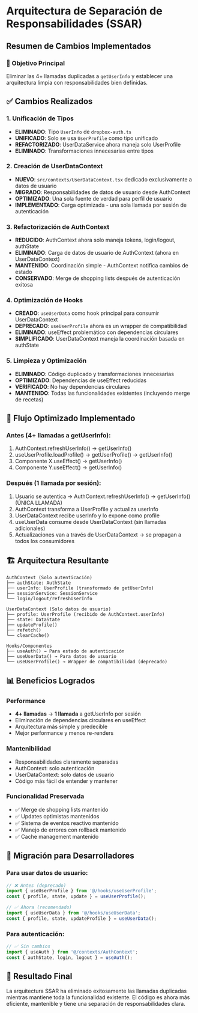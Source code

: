 # Arquitectura de Separación de Responsabilidades (SSAR)

## Resumen de Cambios Implementados

### 🎯 Objetivo Principal
Eliminar las 4+ llamadas duplicadas a `getUserInfo` y establecer una arquitectura limpia con responsabilidades bien definidas.

## ✅ Cambios Realizados

### 1. Unificación de Tipos
- **ELIMINADO**: Tipo `UserInfo` de `dropbox-auth.ts`
- **UNIFICADO**: Solo se usa `UserProfile` como tipo unificado
- **REFACTORIZADO**: UserDataService ahora maneja solo UserProfile
- **ELIMINADO**: Transformaciones innecesarias entre tipos

### 2. Creación de UserDataContext
- **NUEVO**: `src/contexts/UserDataContext.tsx` dedicado exclusivamente a datos de usuario
- **MIGRADO**: Responsabilidades de datos de usuario desde AuthContext
- **OPTIMIZADO**: Una sola fuente de verdad para perfil de usuario
- **IMPLEMENTADO**: Carga optimizada - una sola llamada por sesión de autenticación

### 3. Refactorización de AuthContext
- **REDUCIDO**: AuthContext ahora solo maneja tokens, login/logout, authState
- **ELIMINADO**: Carga de datos de usuario de AuthContext (ahora en UserDataContext)
- **MANTENIDO**: Coordinación simple - AuthContext notifica cambios de estado
- **CONSERVADO**: Merge de shopping lists después de autenticación exitosa

### 4. Optimización de Hooks
- **CREADO**: `useUserData` como hook principal para consumir UserDataContext
- **DEPRECADO**: `useUserProfile` ahora es un wrapper de compatibilidad
- **ELIMINADO**: useEffect problemático con dependencias circulares
- **SIMPLIFICADO**: UserDataContext maneja la coordinación basada en authState

### 5. Limpieza y Optimización
- **ELIMINADO**: Código duplicado y transformaciones innecesarias
- **OPTIMIZADO**: Dependencias de useEffect reducidas
- **VERIFICADO**: No hay dependencias circulares
- **MANTENIDO**: Todas las funcionalidades existentes (incluyendo merge de recetas)

## 🔄 Flujo Optimizado Implementado

### Antes (4+ llamadas a getUserInfo):
1. AuthContext.refreshUserInfo() → getUserInfo()
2. useUserProfile.loadProfile() → getUserProfile() → getUserInfo()
3. Componente X.useEffect() → getUserInfo()
4. Componente Y.useEffect() → getUserInfo()

### Después (1 llamada por sesión):
1. Usuario se autentica → AuthContext.refreshUserInfo() → getUserInfo() (ÚNICA LLAMADA)
2. AuthContext transforma a UserProfile y actualiza userInfo
3. UserDataContext recibe userInfo y lo expone como profile
4. useUserData consume desde UserDataContext (sin llamadas adicionales)
5. Actualizaciones van a través de UserDataContext → se propagan a todos los consumidores

## 🏗️ Arquitectura Resultante

```
AuthContext (Solo autenticación)
├── authState: AuthState
├── userInfo: UserProfile (transformado de getUserInfo)
├── sessionService: SessionService
└── login/logout/refreshUserInfo

UserDataContext (Solo datos de usuario)
├── profile: UserProfile (recibido de AuthContext.userInfo)
├── state: DataState
├── updateProfile()
├── refetch()
└── clearCache()

Hooks/Componentes
├── useAuth() → Para estado de autenticación
├── useUserData() → Para datos de usuario
└── useUserProfile() → Wrapper de compatibilidad (deprecado)
```

## 📊 Beneficios Logrados

### Performance
- **4+ llamadas** → **1 llamada** a getUserInfo por sesión
- Eliminación de dependencias circulares en useEffect
- Arquitectura más simple y predecible
- Mejor performance y menos re-renders

### Mantenibilidad
- Responsabilidades claramente separadas
- AuthContext: solo autenticación
- UserDataContext: solo datos de usuario
- Código más fácil de entender y mantener

### Funcionalidad Preservada
- ✅ Merge de shopping lists mantenido
- ✅ Updates optimistas mantenidos
- ✅ Sistema de eventos reactivo mantenido
- ✅ Manejo de errores con rollback mantenido
- ✅ Cache management mantenido

## 🔧 Migración para Desarrolladores

### Para usar datos de usuario:
```typescript
// ❌ Antes (deprecado)
import { useUserProfile } from '@/hooks/useUserProfile';
const { profile, state, update } = useUserProfile();

// ✅ Ahora (recomendado)
import { useUserData } from '@/hooks/useUserData';
const { profile, state, updateProfile } = useUserData();
```

### Para autenticación:
```typescript
// ✅ Sin cambios
import { useAuth } from '@/contexts/AuthContext';
const { authState, login, logout } = useAuth();
```

## 🎉 Resultado Final

La arquitectura SSAR ha eliminado exitosamente las llamadas duplicadas mientras mantiene toda la funcionalidad existente. El código es ahora más eficiente, mantenible y tiene una separación de responsabilidades clara.